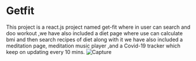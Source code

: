 # Getfit
This project is a react.js project named get-fit where in user can search and doo workout ,we have also included a diet page where use can calculate bmi and then search recipes of diet along with it we have also included a meditation page, meditation music player ,and a Covid-19 tracker which keep on updating every 10 mins.
![Capture](https://user-images.githubusercontent.com/68201434/105008872-d234ca00-5a5f-11eb-8aa9-9bcd4a3b34c0.PNG)
